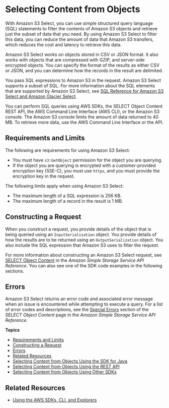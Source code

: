 # Selecting Content from Objects<a name="selecting-content-from-objects"></a>

With Amazon S3 Select, you can use simple structured query language \(SQL\) statements to filter the contents of Amazon S3 objects and retrieve just the subset of data that you need\. By using Amazon S3 Select to filter this data, you can reduce the amount of data that Amazon S3 transfers, which reduces the cost and latency to retrieve this data\.

Amazon S3 Select works on objects stored in CSV or JSON format\. It also works with objects that are compressed with GZIP, and server\-side encrypted objects\. You can specify the format of the results as either CSV or JSON, and you can determine how the records in the result are delimited\.

You pass SQL expressions to Amazon S3 in the request\. Amazon S3 Select supports a subset of SQL\. For more information about the SQL elements that are supported by Amazon S3 Select, see [SQL Reference for Amazon S3 Select and Amazon Glacier Select](s3-glacier-select-sql-reference.md)\.

You can perform SQL queries using AWS SDKs, the SELECT Object Content REST API, the AWS Command Line Interface \(AWS CLI\), or the Amazon S3 console\. The Amazon S3 console limits the amount of data returned to 40 MB\. To retrieve more data, use the AWS Command Line Interface or the API\.

## Requirements and Limits<a name="selecting-content-from-objects-requirements-and-limits"></a>

The following are requirements for using Amazon S3 Select:
+ You must have `s3:GetObject` permission for the object you are querying\.
+ If the object you are querying is encrypted with a customer\-provided encryption key \(SSE\-C\), you must use `https`, and you must provide the encryption key in the request\.

The following limits apply when using Amazon S3 Select:
+ The maximum length of a SQL expression is 256 KB\.
+ The maximum length of a record in the result is 1 MB\.

## Constructing a Request<a name="selecting-content-from-objects-contructing-request"></a>

When you construct a request, you provide details of the object that is being queried using an `InputSerialization` object\. You provide details of how the results are to be returned using an `OutputSerialization` object\. You also include the SQL expression that Amazon S3 uses to filter the request\.

For more information about constructing an Amazon S3 Select request, see [ SELECT Object Content](http://docs.aws.amazon.com/AmazonS3/latest/API/RESTObjectSELECTContent.html) in the *Amazon Simple Storage Service API Reference*\. You can also see one of the SDK code examples in the following sections\.

## Errors<a name="selecting-content-from-objects-errors"></a>

Amazon S3 Select returns an error code and associated error message when an issue is encountered while attempting to execute a query\. For a list of error codes and descriptions, see the [Special Errors](http://docs.aws.amazon.com/AmazonS3/latest/API/RESTObjectSELECTContent.html#RESTObjectSELECTContent-responses-special-errors) section of the *SELECT Object Content* page in the *Amazon Simple Storage Service API Reference*\.

**Topics**
+ [Requirements and Limits](#selecting-content-from-objects-requirements-and-limits)
+ [Constructing a Request](#selecting-content-from-objects-contructing-request)
+ [Errors](#selecting-content-from-objects-errors)
+ [Related Resources](#RelatedResources014)
+ [Selecting Content from Objects Using the SDK for Java](SelectObjectContentUsingJava.md)
+ [Selecting Content from Objects Using the REST API](SelectObjectContentUsingRestApi.md)
+ [Selecting Content from Objects Using Other SDKs](SelectObjectContentUsingOtherSDKs.md)

## Related Resources<a name="RelatedResources014"></a>
+ [Using the AWS SDKs, CLI, and Explorers](UsingAWSSDK.md)